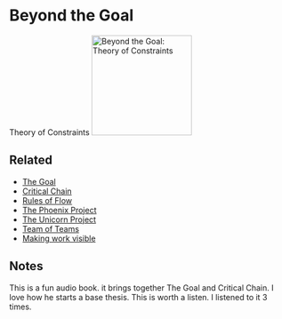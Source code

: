 # Beyond the Goal

Theory of Constraints
<a href="https://www.amazon.com/Beyond-Goal-Eliyahu-M-Goldratt-audiobook/dp/B000ELJ9NO">
<img src="https://m.media-amazon.com/images/I/51uD0oWhcUL.jpg" alt="Beyond the Goal: Theory of Constraints" style="height:180px;1px solid black"/>
</a>

## Related

- [The Goal](./the_goal.md)
- [Critical Chain](./critical_chain.md)
- [Rules of Flow](./rules_of_flow.md)
- [The Phoenix Project](./the_phoenix_project.md)
- [The Unicorn Project](./the_unicorn_project.md)
- [Team of Teams](./team_of_teams.md)
- [Making work visible](./making_work_visible.md)

## Notes

This is a fun audio book.  it brings together The Goal and Critical Chain.   I love how he starts a base thesis. This is worth a listen.  I listened to it 3 times.
